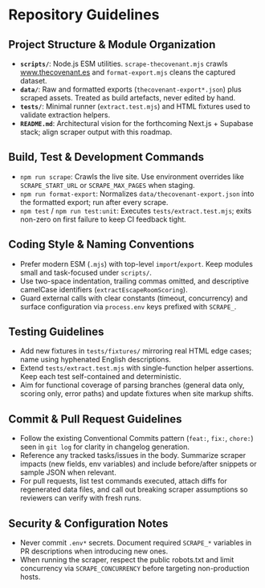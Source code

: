 # Repository Guidelines

## Project Structure & Module Organization
- **`scripts/`**: Node.js ESM utilities. `scrape-thecovenant.mjs` crawls www.thecovenant.es and `format-export.mjs` cleans the captured dataset.
- **`data/`**: Raw and formatted exports (`thecovenant-export*.json`) plus scraped assets. Treated as build artefacts, never edited by hand.
- **`tests/`**: Minimal runner (`extract.test.mjs`) and HTML fixtures used to validate extraction helpers.
- **`README.md`**: Architectural vision for the forthcoming Next.js + Supabase stack; align scraper output with this roadmap.

## Build, Test & Development Commands
- `npm run scrape`: Crawls the live site. Use environment overrides like `SCRAPE_START_URL` or `SCRAPE_MAX_PAGES` when staging.
- `npm run format-export`: Normalizes `data/thecovenant-export.json` into the formatted export; run after every scrape.
- `npm test` / `npm run test:unit`: Executes `tests/extract.test.mjs`; exits non-zero on first failure to keep CI feedback tight.

## Coding Style & Naming Conventions
- Prefer modern ESM (`.mjs`) with top-level `import`/`export`. Keep modules small and task-focused under `scripts/`.
- Use two-space indentation, trailing commas omitted, and descriptive camelCase identifiers (`extractEscapeRoomScoring`).
- Guard external calls with clear constants (timeout, concurrency) and surface configuration via `process.env` keys prefixed with `SCRAPE_`.

## Testing Guidelines
- Add new fixtures in `tests/fixtures/` mirroring real HTML edge cases; name using hyphenated English descriptions.
- Extend `tests/extract.test.mjs` with single-function helper assertions. Keep each test self-contained and deterministic.
- Aim for functional coverage of parsing branches (general data only, scoring only, error paths) and update fixtures when site markup shifts.

## Commit & Pull Request Guidelines
- Follow the existing Conventional Commits pattern (`feat:`, `fix:`, `chore:`) seen in `git log` for clarity in changelog generation.
- Reference any tracked tasks/issues in the body. Summarize scraper impacts (new fields, env variables) and include before/after snippets or sample JSON when relevant.
- For pull requests, list test commands executed, attach diffs for regenerated data files, and call out breaking scraper assumptions so reviewers can verify with fresh runs.

## Security & Configuration Notes
- Never commit `.env*` secrets. Document required `SCRAPE_*` variables in PR descriptions when introducing new ones.
- When running the scraper, respect the public robots.txt and limit concurrency via `SCRAPE_CONCURRENCY` before targeting non-production hosts.
